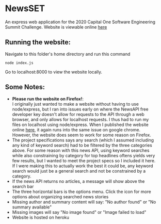 # NewsSET

An express web application for the 2020 Capital One Software Engineering Summit Challenge. Website is viewable online 
<a href= "https://phuang-newsset-ses.herokuapp.com/">here</a>
## Running the website:
Navigate to this folder's home directory and run this command
```
node index.js
```
Go to localhost:8000 to view the website locally.

## Some Notes:
<ul>
<li><b>Please run the website on Firefox!</b>: 
<br>
I originally just wanted to make a website without having to use node/express, but I ran
into issues early on where the NewsAPI free developer key doesn't allow for requests to the
API through a web browser, and only allows for localhost requests. I thus had to run my files
on localhost using node/express. When I published the website online 
<a href= "https://phuang-newsset-ses.herokuapp.com/">here</a>, it again runs into the same issue
on google chrome. However, the website does seem to work for some reason on Firefox. </li>
<li>The project specifications says any search (which I assumed including any
    kind of keyword search) had to be filtered by the three categories above.
    For some reason with this news API, using keyword searches while 
    also constraining by category for top headlines oftens yields very few results, but I wanted to meet the project specs so I included 
    it here. If I were making this to actually work the best it could be, any keyword search would
    just be a general search and not be constrained by a category.</li>
<li>If the news API returns no articles, a message will show above the search bar</li>
<li>The three horizontal bars is the options menu. Click the icon for more options about organizing searched news stories</li>
<li>Missing author and summary content will say: "No author found" or "No summary available"</li>
<li>Missing images will say "No image found" or "Image failed to load"</li>
<li>Website is hosted on heroku</li>

